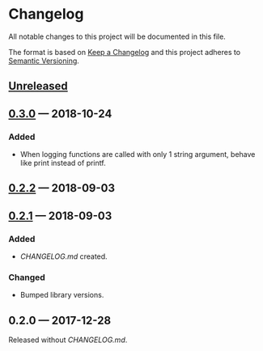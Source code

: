 # Changelog

All notable changes to this project will be documented in this file.

The format is based on [Keep a Changelog](http://keepachangelog.com)
and this project adheres to [Semantic Versioning](http://semver.org/spec/v2.0.0.html).


## [Unreleased]

## [0.3.0] — 2018-10-24
### Added
- When logging functions are called with only 1 string argument, behave like print instead of printf.

## [0.2.2] — 2018-09-03

## [0.2.1] — 2018-09-03
### Added
- _CHANGELOG.md_ created.
### Changed
- Bumped library versions.

## 0.2.0 — 2017-12-28
Released without _CHANGELOG.md_.


[0.2.1]: https://github.com/dryewo/dovetail/compare/0.2.0...0.2.1
[0.2.2]: https://github.com/dryewo/dovetail/compare/0.2.1...0.2.2
[0.3.0]: https://github.com/dryewo/dovetail/compare/0.2.2...0.3.0
[Unreleased]: https://github.com/dryewo/dovetail/compare/0.3.0...HEAD
